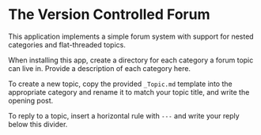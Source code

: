 # The Version Controlled Forum

This application implements a simple forum system with support for nested categories and flat-threaded topics.

When installing this app, create a directory for each category a forum topic can live in. Provide a description of each category here.

To create a new topic, copy the provided `_Topic.md` template into the appropriate category and rename it to match your topic title, and write the opening post.

To reply to a topic, insert a horizontal rule with `---` and write your reply below this divider.